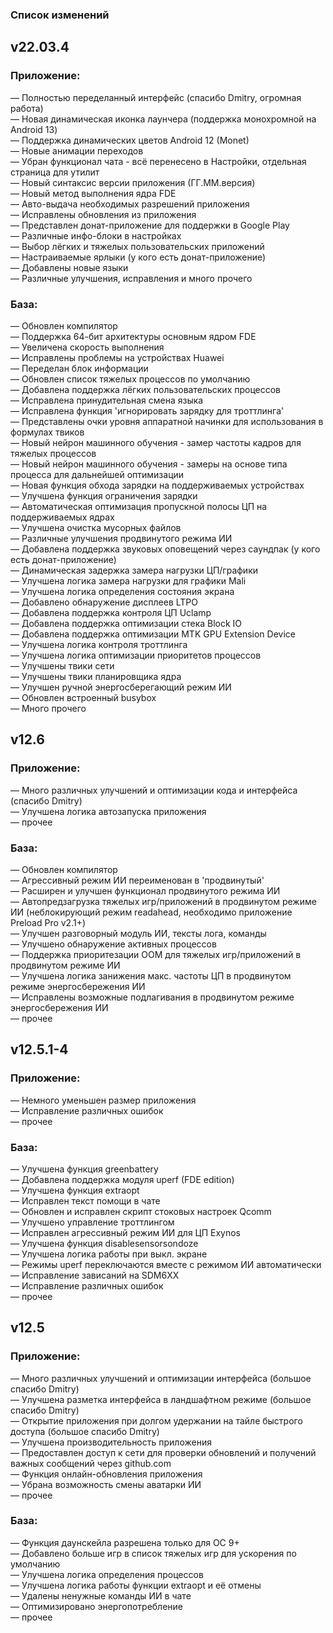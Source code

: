 ### Список изменений

## **v22.03.4**

### Приложение:

— Полностью переделанный интерфейс (спасибо Dmitry, огромная работа)\
— Новая динамическая иконка лаунчера (поддержка монохромной на Android 13)\
— Поддержка динамических цветов Android 12 (Monet)\
— Новые анимации переходов\
— Убран функционал чата - всё перенесено в Настройки, отдельная страница для утилит\
— Новый синтаксис версии приложения (ГГ.ММ.версия)\
— Новый метод выполнения ядра FDE\
— Авто-выдача необходимых разрешений приложения\
— Исправлены обновления из приложения\
— Представлен донат-приложение для поддержки в Google Play\
— Различные инфо-блоки в настройках\
— Выбор лёгких и тяжелых пользовательских приложений\
— Настраиваемые ярлыки (у кого есть донат-приложение)\
— Добавлены новые языки\
— Различные улучшения, исправления и много прочего

### База:

— Обновлен компилятор\
— Поддержка 64-бит архитектуры основным ядром FDE\
— Увеличена скорость выполнения\
— Исправлены проблемы на устройствах Huawei\
— Переделан блок информации\
— Обновлен список тяжелых процессов по умолчанию\
— Добавлена поддержка лёгких пользовательских процессов\
— Исправлена принудительная смена языка\
— Исправлена функция 'игнорировать зарядку для троттлинга'\
— Представлены очки уровня аппаратной начинки для использования в формулах твиков\
— Новый нейрон машинного обучения - замер частоты кадров для тяжелых процессов\
— Новый нейрон машинного обучения - замеры на основе типа процесса для дальнейшей оптимизации\
— Новая функция обхода зарядки на поддерживаемых устройствах\
— Улучшена функция ограничения зарядки\
— Автоматическая оптимизация пропускной полосы ЦП на поддерживаемых ядрах\
— Улучшена очистка мусорных файлов\
— Различные улучшения продвинутого режима ИИ\
— Добавлена поддержка звуковых оповещений через саундпак (у кого есть донат-приложение)\
— Динамическая задержка замера нагрузки ЦП/графики\
— Улучшена логика замера нагрузки для графики Mali\
— Улучшена логика определения состояния экрана\
— Добавлено обнаружение дисплеев LTPO\
— Добавлена поддержка контроля ЦП Uclamp\
— Добавлена поддержка оптимизации стека Block IO\
— Добавлена поддержка оптимизации MTK GPU Extension Device\
— Улучшена логика контроля троттлинга\
— Улучшена логика оптимизации приоритетов процессов\
— Улучшены твики сети\
— Улучшены твики планировщика ядра\
— Улучшен ручной энергосберегающий режим ИИ\
— Обновлен встроенный busybox\
— Много прочего

## **v12.6**

### Приложение:

— Много различных улучшений и оптимизации кода и интерфейса (спасибо Dmitry)\
— Улучшена логика автозапуска приложения\
— прочее

### База:

— Обновлен компилятор\
— Агрессивный режим ИИ переименован в 'продвинутый'\
— Расширен и улучшен функционал продвинутого режима ИИ\
— Автопредзагрузка тяжелых игр/приложений в продвинутом режиме ИИ (неблокирующий режим readahead,
необходимо приложение Preload Pro v2.1+)\
— Улучшен разговорный модуль ИИ, тексты лога, команды\
— Улучшено обнаружение активных процессов\
— Поддержка приоритезации OOM для тяжелых игр/приложений в продвинутом режиме ИИ\
— Улучшена логика занижения макс. частоты ЦП в продвинутом режиме энергосбережения ИИ\
— Исправлены возможные подлагивания в продвинутом режиме энергосбережения ИИ\
— прочее

## **v12.5.1-4**

### Приложение:

— Немного уменьшен размер приложения\
— Исправление различных ошибок\
— прочее

### База:

— Улучшена функция greenbattery\
— Добавлена поддержка модуля uperf (FDE edition)\
— Улучшена функция extraopt\
— Исправлен текст помощи в чате\
— Обновлен и исправлен скрипт стоковых настроек Qcomm\
— Улучшено управление троттлингом\
— Исправлен агрессивный режим ИИ для ЦП Exynos\
— Улучшена функция disablesensorsondoze\
— Улучшена логика работы при выкл. экране\
— Режимы uperf переключаются вместе с режимом ИИ автоматически\
— Исправление зависаний на SDM6XX\
— Исправление различных ошибок\
— прочее

## **v12.5**

### Приложение:

— Много различных улучшений и оптимизации интерфейса (большое спасибо Dmitry)\
— Улучшена разметка интерфейса в ландшафтном режиме (большое спасибо Dmitry)\
— Открытие приложения при долгом удержании на тайле быстрого доступа (большое спасибо Dmitry)\
— Улучшена производительность приложения\
— Предоставлен доступ к сети для проверки обновлений и получений важных сообщений через github.com\
— Функция онлайн-обновления приложения\
— Убрана возможность смены аватарки ИИ\
— прочее

### База:

— Функция даунскейла разрешена только для ОС 9+\
— Добавлено больше игр в список тяжелых игр для ускорения по умолчанию\
— Улучшена логика определения процессов\
— Улучшена логика работы функции extraopt и её отмены\
— Удалены ненужные команды ИИ в чате\
— Оптимизировано энергопотребление\
— прочее

